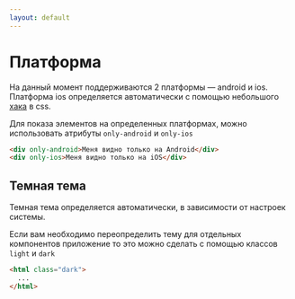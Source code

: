 ```yaml
---
layout: default
---
```


# Платформа

На данный момент поддерживаются 2 платформы — android и ios. Платформа ios
определяется автоматически с помощью небольшого
[хака](https://developer.mozilla.org/en-US/docs/Web/CSS/-webkit-touch-callout)
в css.

Для показа элементов на определенных платформах, можно использовать атрибуты `only-android` и `only-ios`

```html
<div only-android>Меня видно только на Android</div>
<div only-ios>Меня видно только на iOS</div>
```

## Темная тема

Темная тема определяется автоматически, в зависимости от настроек системы.

Если вам необходимо переопределить тему для отдельных компонентов приложение то
это можно сделать с помощью классов `light` и `dark`

```html
<html class="dark">
  ...
</html>
```
